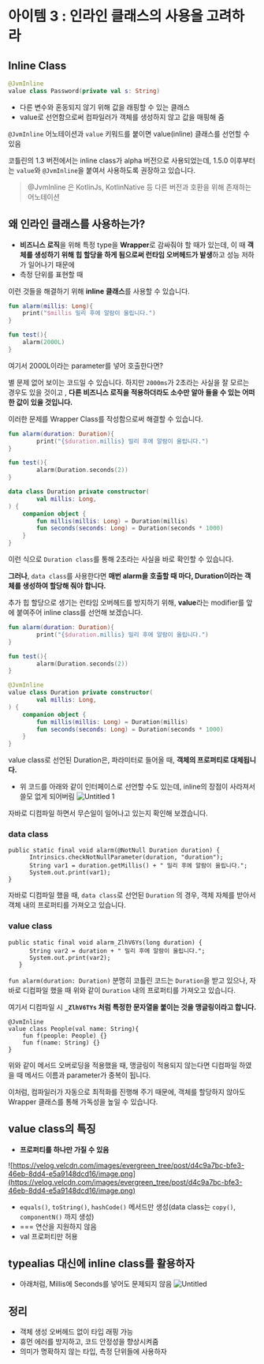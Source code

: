 # 아이템 3 : 인라인 클래스의 사용을 고려하라

## Inline Class

```kotlin
@JvmInline
value class Password(private val s: String)
```

- 다른 변수와 혼동되지 않기 위해 값을 래핑할 수 있는 클래스
- value로 선언함으로써 컴파일러가 객체를 생성하지 않고 값을 매핑해 줌

`@JvmInline` 어노테이션과 `value` 키워드를 붙이면 value(inline) 클래스를 선언할 수 있음

코틀린의 1.3 버전에서는 inline class가 alpha 버전으로 사용되었는데, 1.5.0 이후부터는 `value`와 `@JvmInline`을 붙여서 사용하도록 권장하고 있습니다.

> @JvmInline 은 KotlinJs, KotlinNative 등 다른 버전과 호환을 위해 존재하는 어노테이션
> 

## 왜 인라인 클래스를 사용하는가?

- **비즈니스 로직**을 위해 특정 type을 **Wrapper**로 감싸줘야 할 때가 있는데, 이 때 **객체를 생성하기 위해 힙 할당을 하게 됨으로써 런타임 오버헤드가 발생**하고 성능 저하가 일어나기 때문에
- 측정 단위를 표현할 때

이런 것들을 해결하기 위해 **inline 클래스**를 사용할 수 있습니다.

```kotlin
fun alarm(millis: Long){
	print("$millis 밀리 후에 알람이 울립니다.")
}

fun test(){
	alarm(2000L)
}

```

여기서 2000L이라는 parameter를 넣어 호출한다면?

별 문제 없어 보이는 코드일 수 있습니다. 하지만 `2000ms`가 2초라는 사실을 잘 모르는 경우도 있을 것이고 , **다른 비즈니스 로직을 적용하더라도 소수만 알아 들을 수 있는 어떠한 값이 있을 것입니다.**

이러한 문제를 Wrapper Class를 작성함으로써 해결할 수 있습니다.

```kotlin
fun alarm(duration: Duration){
		print("{$duration.millis} 밀리 후에 알람이 울립니다.")
}

fun test(){
		alarm(Duration.seconds(2))
}

data class Duration private constructor(
        val millis: Long,
) {
    companion object {
        fun millis(millis: Long) = Duration(millis)
        fun seconds(seconds: Long) = Duration(seconds * 1000)
    }
}

```

이런 식으로 `Duration class`를 통해 2초라는 사실을 바로 확인할 수 있습니다.

**그러나**, `data class`를 사용한다면 **매번 alarm을 호출할 때 마다, Duration이라는 객체를 생성하여 할당해 줘야 합니다.**

추가 힙 할당으로 생기는 런타임 오버헤드를 방지하기 위해, **value**라는 modifier를 앞에 붙여주어 inline class를 선언해 보겠습니다.

```kotlin
fun alarm(duration: Duration){
		print("{$duration.millis} 밀리 후에 알람이 울립니다.")
}

fun test(){
		alarm(Duration.seconds(2))
}

@JvmInline
value class Duration private constructor(
        val millis: Long,
) {
    companion object {
        fun millis(millis: Long) = Duration(millis)
        fun seconds(seconds: Long) = Duration(seconds * 1000)
    }
}

```

value class로 선언된 Duration은, 파라미터로 들어올 때, **객체의 프로퍼티로 대체됩니다.**

- 위 코드를 아래와 같이 인터페이스로 선언할 수도 있는데, inline의 장점이 사라져서 쓸모 없게 되어버림
    ![Untitled 1](https://user-images.githubusercontent.com/70064912/218126498-872ebcb2-c4bc-411f-80fd-2bd0c0bad44d.png)

자바로 디컴파일 하면서 무슨일이 일어나고 있는지 확인해 보겠습니다.

### data class

```
public static final void alarm(@NotNull Duration duration) {
      Intrinsics.checkNotNullParameter(duration, "duration");
      String var1 = duration.getMillis() + " 밀리 후에 알람이 울립니다.";
      System.out.print(var1);
}

```

자바로 디컴파일 했을 때, `data class`로 선언된 `Duration` 의 경우, 객체 자체를 받아서 객체 내의 프로퍼티를 가져오고 있습니다.

### value class

```
public static final void alarm_ZlhV6Ys(long duration) {
      String var2 = duration + " 밀리 후에 알람이 울립니다.";
      System.out.print(var2);
   }

```

`fun alarm(duration: Duration)` 분명히 코틀린 코드는 `Duration`을 받고 있으나, 자바로 디컴파일 했을 때 위와 같이 `Duration` 내의 프로퍼티를 가져오고 있습니다.

여기서 디컴파일 시 **`_ZlhV6TYs` 처럼 특정한 문자열을 붙이는 것을 맹글링이라고 합니다.**

```
@JvmInline
value class People(val name: String){
	fun f(people: People) {}
	fun f(name: String) {}
}

```

위와 같이 메서드 오버로딩을 적용했을 때, 맹글링이 적용되지 않는다면 디컴파일 하였을 때 메서드 이름과 parameter가 중복이 됩니다.

이처럼, 컴파일러가 자동으로 최적화를 진행해 주기 때문에, 객체를 할당하지 않아도 Wrapper 클래스를 통해 가독성을 높일 수 있습니다.

## value class의 특징

- **프로퍼티를 하나만 가질 수 있음**

![https://velog.velcdn.com/images/evergreen_tree/post/d4c9a7bc-bfe3-46eb-8dd4-e5a9148dcd16/image.png](https://velog.velcdn.com/images/evergreen_tree/post/d4c9a7bc-bfe3-46eb-8dd4-e5a9148dcd16/image.png)

- `equals()`, `toString()`, `hashCode()` 메서드만 생성(data class는 `copy()`, `componentN()` 까지 생성)
- === 연산을 지원하지 않음
- val 프로퍼티만 허용

## typealias 대신에 inline class를 활용하자

- 아래처럼, Millis에 Seconds를 넣어도 문제되지 않음
![Untitled](https://user-images.githubusercontent.com/70064912/218126531-25afdd66-4688-42d0-b0db-b2d1ca97def7.png)


## 정리

- 객체 생성 오버헤드 없이 타입 래핑 가능
- 휴먼 에러를 방지하고, 코드 안정성을 향상시켜줌
- 의미가 명확하지 않는 타입, 측정 단위들에 사용하자
